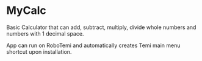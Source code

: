 # MyCalc
Basic Calculator that can add, subtract, multiply, divide whole numbers and numbers with 1 decimal space.

App can run on RoboTemi and automatically creates Temi main menu shortcut upon installation.

